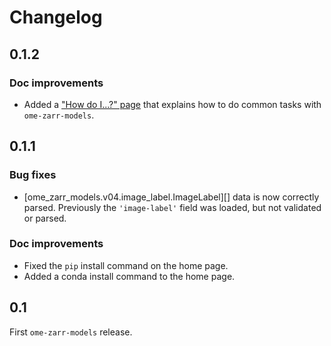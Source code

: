 # Changelog

## 0.1.2

### Doc improvements

- Added a ["How do I...?" page](how-to.md) that explains how to do common tasks with `ome-zarr-models`.

## 0.1.1

### Bug fixes

- [ome_zarr_models.v04.image_label.ImageLabel][] data is now correctly parsed.
  Previously the `'image-label'` field was loaded, but not validated or parsed.

### Doc improvements

- Fixed the `pip` install command on the home page.
- Added a conda install command to the home page.

## 0.1

First `ome-zarr-models` release.
